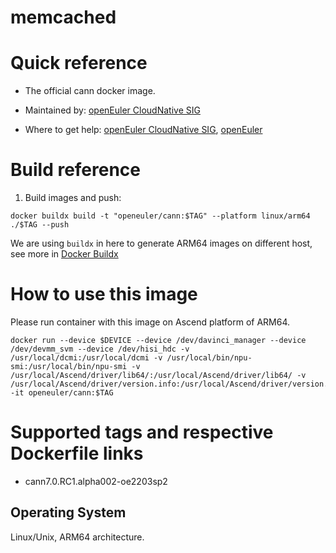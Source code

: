 # memcached

# Quick reference

- The official cann docker image.

- Maintained by: [openEuler CloudNative SIG](https://gitee.com/openeuler/cloudnative)

- Where to get help: [openEuler CloudNative SIG](https://gitee.com/openeuler/cloudnative), [openEuler](https://gitee.com/openeuler/community)

# Build reference

1. Build images and push:
```shell
docker buildx build -t "openeuler/cann:$TAG" --platform linux/arm64 ./$TAG --push
```

We are using `buildx` in here to generate ARM64 images on different host, see more in [Docker Buildx](https://docs.docker.com/buildx/working-with-buildx/)

# How to use this image
Please run container with this image on Ascend platform of ARM64.
```shell
docker run --device $DEVICE --device /dev/davinci_manager --device /dev/devmm_svm --device /dev/hisi_hdc -v /usr/local/dcmi:/usr/local/dcmi -v /usr/local/bin/npu-smi:/usr/local/bin/npu-smi -v /usr/local/Ascend/driver/lib64/:/usr/local/Ascend/driver/lib64/ -v /usr/local/Ascend/driver/version.info:/usr/local/Ascend/driver/version.info -it openeuler/cann:$TAG
```

# Supported tags and respective Dockerfile links

- cann7.0.RC1.alpha002-oe2203sp2

## Operating System
Linux/Unix, ARM64 architecture.

